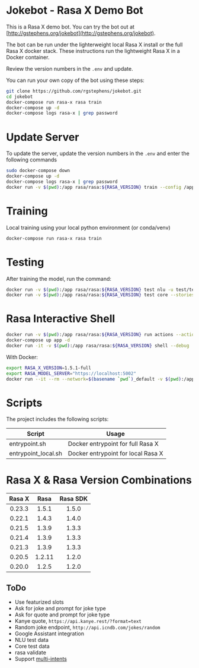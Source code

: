 # Jokebot - Rasa X Demo Bot

This is a Rasa X demo bot. You can try the bot out at [http://gstephens.org/jokebot](http://gstephens.org/jokebot).

The bot can be run under the lighterweight local Rasa X install or the full Rasa X docker stack. These instructions run the lightweight Rasa X in a Docker container.

Review the version numbers in the `.env` and update.

You can run your own copy of the bot using these steps:

```sh
git clone https://github.com/rgstephens/jokebot.git
cd jokebot
docker-compose run rasa-x rasa train
docker-compose up -d
docker-compose logs rasa-x | grep password
```

# Update Server

To update the server, update the version numbers in the `.env` and enter the following commands

```sh
sudo docker-compose down
docker-compose up -d
docker-compose logs rasa-x | grep password
docker run -v $(pwd):/app rasa/rasa:${RASA_VERSION} train --config /app/config.yml --out /app/models --domain /app/domain.yml --data /app/data/training /app/data/stories -vv
```

# Training

Local training using your local python environment (or conda/venv)

```sh
docker-compose run rasa-x rasa train
```

# Testing

After training the model, run the command:

```sh
docker run -v $(pwd):/app rasa/rasa:${RASA_VERSION} test nlu -u test/test_data.md --model models/$(ls models)
docker run -v $(pwd):/app rasa/rasa:${RASA_VERSION} test core --stories test/test_stories.md
```

# Rasa Interactive Shell

```sh
docker run -v $(pwd):/app rasa/rasa:${RASA_VERSION} run actions --actions actions.actions
docker-compose up app -d
docker run -it -v $(pwd):/app rasa/rasa:${RASA_VERSION} shell --debug
```

With Docker:

```sh
export RASA_X_VERSION=1.5.1-full
export RASA_MODEL_SERVER="https://localhost:5002"
docker run --it --rm --network=$(basename `pwd`)_default -v $(pwd):/app rasa/rasa:${RASA_X_VERSION} shell --model /app/models/$(ls models) --endpoints endpoints_local.yml
```

# Scripts

The project includes the following scripts:

| Script              | Usage                              |
| ------------------- | ---------------------------------- |
| entrypoint.sh       | Docker entrypoint for full Rasa X  |
| entrypoint_local.sh | Docker entrypoint for local Rasa X |

# Rasa X & Rasa Version Combinations

| Rasa X |  Rasa  | Rasa SDK |
| :----: | :----: | :------: |
| 0.23.3 | 1.5.1  |  1.5.0   |
| 0.22.1 | 1.4.3  |  1.4.0   |
| 0.21.5 | 1.3.9  |  1.3.3   |
| 0.21.4 | 1.3.9  |  1.3.3   |
| 0.21.3 | 1.3.9  |  1.3.3   |
| 0.20.5 | 1.2.11 |  1.2.0   |
| 0.20.0 | 1.2.5  |  1.2.0   |

## ToDo

* Use featurized slots
* Ask for joke and prompt for joke type
* Ask for quote and prompt for joke type
* Kanye quote, `https://api.kanye.rest/?format=text`
* Random joke endpoint, `http://api.icndb.com/jokes/random`
* Google Assistant integration
* NLU test data
* Core test data
* rasa validate
* Support [multi-intents](https://blog.rasa.com/how-to-handle-multiple-intents-per-input-using-rasa-nlu-tensorflow-pipeline/?_ga=2.50044902.1771157212.1575170721-2034915719.1563294018)
